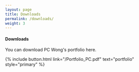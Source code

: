 ```yaml
---
layout: page
title: Downloads
permalink: /downloads/
weight: 3
---
```


#### **Downloads**

You can download PC Wong's portfolio here.

<div class="text-center"> 
  {% include button.html link="/Portfolio_PC.pdf" 
  text="portfolio" style="primary" %}
</div>
